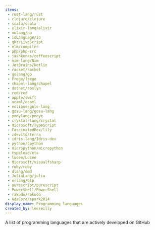 ```yaml
---
items:
 - rust-lang/rust
 - clojure/clojure
 - scala/scala
 - elixir-lang/elixir
 - nulang/nu
 - ioLanguage/io
 - gkz/LiveScript
 - elm/compiler
 - php/php-src
 - jashkenas/coffeescript
 - nim-lang/Nim
 - JetBrains/kotlin
 - racket/racket
 - golang/go
 - Frege/frege
 - chapel-lang/chapel
 - dotnet/roslyn
 - red/red
 - apple/swift
 - ocaml/ocaml
 - eclipse/golo-lang
 - gosu-lang/gosu-lang
 - ponylang/ponyc
 - crystal-lang/crystal
 - Microsoft/TypeScript
 - FascinatedBox/lily
 - zdevito/terra
 - idris-lang/Idris-dev
 - python/cpython
 - micropython/micropython
 - typelead/eta
 - lucee/Lucee
 - Microsoft/visualfsharp
 - ruby/ruby
 - dlang/dmd
 - JuliaLang/julia
 - erlang/otp
 - purescript/purescript
 - PowerShell/PowerShell
 - rakudo/rakudo
 - AdaCore/spark2014
display_name: Programming languages
created_by: leereilly
---
```

A list of programming languages that are actively developed on GitHub

